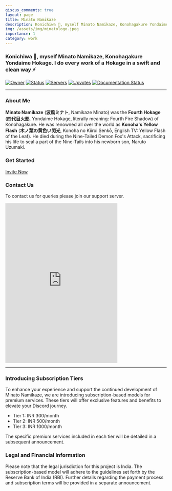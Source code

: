 ```yaml
---
giscus_comments: true
layout: page
title: Minato Namikaze
description: Konichiwa 👋, myself Minato Namikaze, Konohagakure Yondaime Hokage. I do every work of a Hokage in a swift and clean way ⚡
img: /assets/img/minatologo.jpeg
importance: 1
category: work
---
```


### Konichiwa 👋, myself Minato Namikaze, Konohagakure Yondaime Hokage. I do every work of a Hokage in a swift and clean way ⚡

[![Owner](https://top.gg/api/widget/owner/935242576343224352.svg)](https://top.gg/bot/935242576343224352) [![Status](https://top.gg/api/widget/status/935242576343224352.svg)](http://discord.com/users/935242576343224352) [![Servers](https://top.gg/api/widget/servers/935242576343224352.svg)](https://top.gg/bot/935242576343224352) [![Upvotes](https://top.gg/api/widget/upvotes/935242576343224352.svg)](https://top.gg/bot/935242576343224352) [![Documentation Status](https://readthedocs.org/projects/minato-namikaze/badge/?version=latest)
](https://minato-namikaze.readthedocs.io/en/latest/?badge=latest)

---

### About Me

**Minato Namikaze** (**波風ミナト**, Namikaze Minato) was the **Fourth Hokage** (**四代目火影**, Yondaime Hokage, literally meaning: Fourth Fire Shadow) of Konohagakure. He was renowned all over the world as **Konoha's Yellow Flash** (**木ノ葉の黄色い閃光**, Konoha no Kiiroi Senkō, English TV: Yellow Flash of the Leaf). He died during the Nine-Tailed Demon Fox's Attack, sacrificing his life to seal a part of the Nine-Tails into his newborn son, Naruto Uzumaki.

### Get Started

[Invite Now](https://discord.com/oauth2/authorize?client_id=935242576343224352&permissions=8&redirect_uri=https%3A%2F%2Fminatonamikaze-invites.herokuapp.com%2Finvite&scope=applications.commands%20bot&response_type=code&state=cube12345%3F%2FBot%20Website)

### Contact Us

To contact us for queries please join our support server.

<iframe src="https://discord.com/widget?id=920190307595874304&theme=dark" width="350" height="500" allowtransparency="true" frameborder="0" sandbox="allow-popups allow-popups-to-escape-sandbox allow-same-origin allow-scripts"></iframe>

---

### **Introducing Subscription Tiers**

To enhance your experience and support the continued development of Minato Namikaze, we are introducing subscription-based models for premium services. These tiers will offer exclusive features and benefits to elevate your Discord journey.

- Tier 1: INR 300/month
- Tier 2: INR 500/month
- Tier 3: INR 1000/month

The specific premium services included in each tier will be detailed in a subsequent announcement.

### **Legal and Financial Information**

Please note that the legal jurisdiction for this project is India. The subscription-based model will adhere to the guidelines set forth by the Reserve Bank of India (RBI). Further details regarding the payment process and subscription terms will be provided in a separate announcement.
